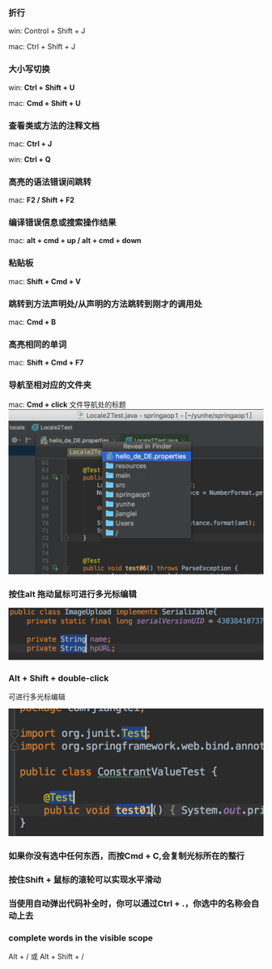 


### 折行

win: Control + Shift + J

mac: Ctrl + Shift + J

### 大小写切换

win: **Ctrl + Shift + U**

mac: **Cmd + Shift + U**

### 查看类或方法的注释文档

mac: **Ctrl + J**

win: **Ctrl + Q**

### 高亮的语法错误间跳转

mac: **F2 / Shift + F2**

### 编译错误信息或搜索操作结果

mac: **alt + cmd + up / alt + cmd + down**

### 粘贴板

mac: **Shift + Cmd + V**

### 跳转到方法声明处/从声明的方法跳转到刚才的调用处

mac: **Cmd + B**

### 高亮相同的单词

mac: **Shift + Cmd + F7**

### 导航至相对应的文件夹

mac: **Cmd + click** 文件导航处的标题  
![](/assets/import2.png)

### 按住alt 拖动鼠标可进行多光标编辑

![](/assets/import3.png)

### Alt + Shift + double-click

可进行多光标编辑

![](/assets/import-08-03-01.png)

### 如果你没有选中任何东西，而按Cmd + C,会复制光标所在的整行

### 按住Shift + 鼠标的滚轮可以实现水平滑动

### 当使用自动弹出代码补全时，你可以通过**Ctrl + .**，你选中的名称会自动上去

### complete words in the visible scope

Alt + /  或 Alt + Shift + /


